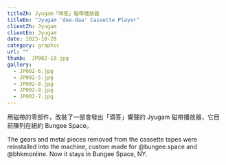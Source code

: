 ```yaml
---
titleZh: Jyugam「嘀答」磁帶播放器
titleEn: "Jyugam 'dee-daa' Cassette Player"
clientZh: Jyugam
clientEn: Jyugam
date: 2023-10-20
category: graphic
url: ""
thumb:  JP002-10.jpg
gallery:
  - JP002-6.jpg
  - JP002-5.jpg
  - JP002-8.jpg
  - JP002-9.jpg
  - JP002-7.jpg
---
```


用磁帶的零部件，改裝了一部會發出「滴答」響聲的 Jyugam 磁帶播放器，它目前陳列在紐約 Bungee Space。

<!-- lang -->

The gears and metal pieces removed from the cassette tapes were reinstalled into the machine, custom made for @bungee.space and @bhkmonline. Now it stays in Bungee Space, NY.